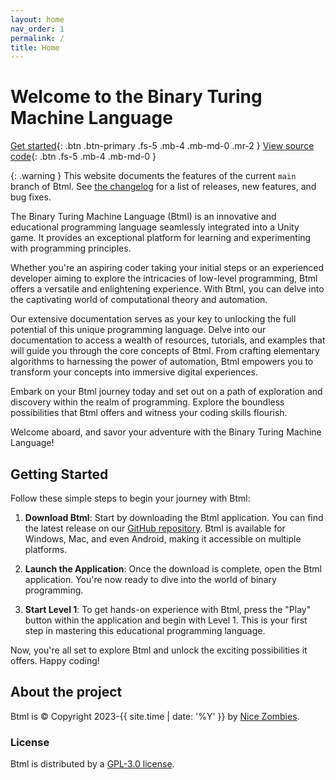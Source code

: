 ```yaml
---
layout: home
nav_order: 1
permalink: /
title: Home
---
```


# Welcome to the Binary Turing Machine Language

[Get started](#getting-started){: .btn .btn-primary .fs-5 .mb-4 .mb-md-0 .mr-2 }
[View source code](https://github.com/nineteendo/btml){: .btn .fs-5 .mb-4 .mb-md-0 }

{: .warning }
This website documents the features of the current `main` branch of Btml. See [the changelog](changelog) for a list of releases, new features, and bug fixes.

The Binary Turing Machine Language (Btml) is an innovative and educational programming language seamlessly integrated into a Unity game. It provides an exceptional platform for learning and experimenting with programming principles.

Whether you're an aspiring coder taking your initial steps or an experienced developer aiming to explore the intricacies of low-level programming, Btml offers a versatile and enlightening experience. With Btml, you can delve into the captivating world of computational theory and automation.

Our extensive documentation serves as your key to unlocking the full potential of this unique programming language. Delve into our documentation to access a wealth of resources, tutorials, and examples that will guide you through the core concepts of Btml. From crafting elementary algorithms to harnessing the power of automation, Btml empowers you to transform your concepts into immersive digital experiences.

Embark on your Btml journey today and set out on a path of exploration and discovery within the realm of programming. Explore the boundless possibilities that Btml offers and witness your coding skills flourish.

Welcome aboard, and savor your adventure with the Binary Turing Machine Language!

## Getting Started

Follow these simple steps to begin your journey with Btml:

1. **Download Btml**: Start by downloading the Btml application. You can find the latest release on our [GitHub repository](https://github.com/nineteendo/btml/releases/latest). Btml is available for Windows, Mac, and even Android, making it accessible on multiple platforms.

2. **Launch the Application**: Once the download is complete, open the Btml application. You're now ready to dive into the world of binary programming.

3. **Start Level 1**: To get hands-on experience with Btml, press the "Play" button within the application and begin with Level 1. This is your first step in mastering this educational programming language.

Now, you're all set to explore Btml and unlock the exciting possibilities it offers. Happy coding!


## About the project

Btml is &copy; Copyright 2023-{{ site.time | date: '%Y' }} by [Nice Zombies](https://nineteendo.github.io).

### License

Btml is distributed by a [GPL-3.0 license](https://github.com/nineteendo/btml/blob/main/LICENSE).